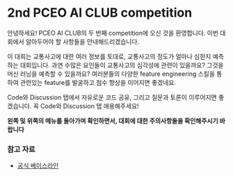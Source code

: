 # 2nd PCEO AI CLUB competition

안녕하세요! PCEO AI CLUB의 두 번째 competition에 오신 것을 환영합니다. 이번 대회에서 알아두어야 할 사항들을 안내해드리겠습니다. 

이 대회는 교통사고에 대한 여러 정보를 토대로, 교통사고의 정도가 얼마나 심한지 예측하는 대회입니다. 과연 수많은 요인들이 교통사고의 심각성에 관련이 있을까요? 그것을 머신 러닝을 예측할 수 있을까요? 여러분들의 다양한 feature engineering 스킬을 통하여 관련있는 feature를 발굴하고 점수 향상을 이어지면 좋겠네요.

Code와 Discussion 탭에서 자유로운 코드 공유, 그리고 질문과 토론이 이루어지면 좋겠습니다. 꼭 Code와 Discussion 탭 애용해주세요!

**왼쪽 및 위쪽의 메뉴를 돌아가며 확인하면서, 대회에 대한 주의사항들을 확인해주시기 바랍니다**

### 참고 자료
- [공식 베이스라인](../Code/baseline.ipynb)